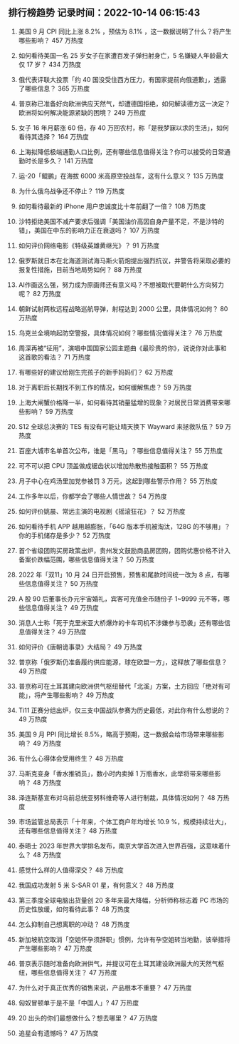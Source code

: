 
## 排行榜趋势 记录时间：2022-10-14 06:15:43
  
  1. 美国 9 月 CPI 同比上涨 8.2% ，预估为 8.1% ，这一数据说明了什么？将产生哪些影响？ 457 万热度
    
  2. 如何看待美国一名 25 岁女子在家遭百发子弹扫射身亡，5 名嫌疑人年龄最大仅 17 岁？ 434 万热度
    
  3. 俄代表评联大投票「约 40 国没受住西方压力，有国家提前向俄道歉」，透露了哪些信息？ 365 万热度
    
  4. 普京称已准备好向欧洲供应天然气，却遭德国拒绝，如何解读德方这一决定？欧洲将如何解决能源紧缺的困境？ 249 万热度
    
  5. 女子 16 年月薪涨 60 倍，存 40 万回农村，称「是我梦寐以求的生活」，如何看待其选择？ 164 万热度
    
  6. 上海拟降低极端通勤人口比例，还有哪些信息值得关注？你可以接受的日常通勤时长是多久？ 141 万热度
    
  7. 运-20「鲲鹏」在海拔 6000 米高原空投战车，这有什么意义？ 135 万热度
    
  8. 为什么俄乌战争还不停止？ 119 万热度
    
  9. 如何看待最新的 iPhone 用户忠诚度比十年前翻了一倍？ 108 万热度
    
  10. 沙特拒绝美国不减产要求后强调「美国油价高因自身产量不足，不是沙特的错」，美国在中东的影响力正在衰退吗？ 107 万热度
    
  11. 如何评价网络电影《特级英雄黄继光》？ 91 万热度
    
  12. 俄罗斯就日本在北海道测试海马斯火箭炮提出强烈抗议，并警告将采取必要的报复性措施，目前当地局势如何？ 88 万热度
    
  13. AI作画这么强，努力成为原画师还有意义吗？不想被取代要朝什么方向努力呢？ 82 万热度
    
  14. 朝鲜试射两枚远程战略巡航导弹，射程达到 2000 公里，具体情况如何？ 80 万热度
    
  15. 乌克兰全境响起防空警报，具体情况如何？哪些情况值得关注？ 76 万热度
    
  16. 周深再被“征用”，演唱中国国家公园主题曲《最珍贵的你》，说说你对此事和这首歌的看法？ 71 万热度
    
  17. 有哪些好的建议给刚生完孩子的新手妈妈们？ 62 万热度
    
  18. 对于离职后长期找不到工作的情况，如何缓解焦虑？ 59 万热度
    
  19. 上海大闸蟹价格降一半，如何看待其销量猛增的现象？对居民日常消费带来哪些影响？ 59 万热度
    
  20. S12 全球总决赛的 TES 有没有可能让晴天换下 Wayward 来拯救队伍？ 59 万热度
    
  21. 百座大城市名单首次公布，谁是「黑马」？哪些信息值得关注？ 55 万热度
    
  22. 可不可以把 CPU 顶盖做成锯齿状以增加热散热接触面积？ 55 万热度
    
  23. 月子中心在鸡汤里加党参被罚 3 万元，这起到哪些警示作用？ 55 万热度
    
  24. 工作多年以后，你都学会了哪些人情世故？ 54 万热度
    
  25. 如何评价姚晨、常远主演的电视剧《摇滚狂花》？ 52 万热度
    
  26. 如何看待手机 APP 越用越膨胀，「64G 版本手机被淘汰，128G 的不够用」？你的手机储存是多少？ 52 万热度
    
  27. 首个省级团购买房政策出炉，贵州发文鼓励商品房团购，团购优惠价格不计入备案价跌幅范围，哪些信息值得关注？ 50 万热度
    
  28. 2022 年「双11」10 月 24 日开启预售，预售和尾款时间统一改为 8 点，有哪些信息值得关注？ 50 万热度
    
  29. A 股 90 后董事长办元宇宙婚礼，宾客可充值金币随份子 1~9999 元不等，哪些信息值得关注？ 49 万热度
    
  30. 消息人士称「死于克里米亚大桥爆炸的卡车司机不涉嫌参与恐袭」还有哪些信息值得关注？ 49 万热度
    
  31. 如何评价《唐朝诡事录》大结局？ 49 万热度
    
  32. 普京称「俄罗斯仍准备履约供应能源，球在欧盟一方」，这释放了哪些信息？ 49 万热度
    
  33. 普京称可在土耳其建向欧洲供气枢纽替代「北溪」方案，土方回应「绝对有可能」，将产生哪些影响？ 49 万热度
    
  34. Ti11 正赛分组出炉，仅三支中国战队参赛为历史最低，对此你有什么想说的？ 49 万热度
    
  35. 美国 9 月 PPI 同比增长 8.5%，略高于预期，这一数据会给市场带来哪些影响？ 49 万热度
    
  36. 有什么心得体会受用终生？ 48 万热度
    
  37. 马斯克变身「香水推销员」，数小时内卖掉 1 万瓶香水，此举将带来哪些影响？ 48 万热度
    
  38. 泽连斯基宣布对乌前总统亚努科维奇等人进行制裁，具体情况如何？ 48 万热度
    
  39. 市场监管总局表示「十年来，个体工商户年均增长 10.9 %，规模持续壮大」，还有哪些信息值得关注？ 48 万热度
    
  40. 泰晤士 2023 年世界大学排名发布，南京大学首次进入世界百强，这意味着什么？ 48 万热度
    
  41. 感觉什么样的人值得深交？ 48 万热度
    
  42. 我国成功发射 5 米 S-SAR 01 星，有何意义？ 48 万热度
    
  43. 第三季度全球电脑出货量创 20 多年来最大降幅，分析师称标志着 PC 市场的历史性放缓，如何看待此事？ 48 万热度
    
  44. 怎么抑制自己想离职的冲动？ 48 万热度
    
  45. 新加坡航空取消「空姐怀孕须辞职」惯例，允许有孕空姐转当地勤，该举措将产生哪些影响？ 47 万热度
    
  46. 普京表示随时准备向欧洲供气，并提议可在土耳其建设欧洲最大的天然气枢纽，哪些信息值得关注？ 47 万热度
    
  47. 为什么对于真正优秀的销售来说，产品根本不重要？ 47 万热度
    
  48. 匈奴冒顿单于是不是「中国人」? 47 万热度
    
  49. 20 出头的你们最想做什么？想去哪里？ 47 万热度
    
  50. 追星会有遗憾吗？ 47 万热度
    